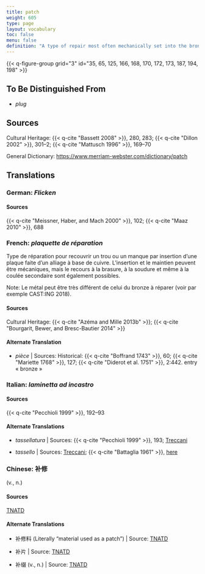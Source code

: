 ```yaml
---
title: patch
weight: 605
type: page
layout: vocabulary
toc: false
menu: false
definition: "A type of repair most often mechanically set into the bronze surface, but which may also be soldered, welded, or cast into place (see [I.4](#I.4)). Patches are most often made of cut-out pieces of copper alloy that are the same as that of the cast metal, but they may be of a different alloy or metal (e.g., lead)."
---
```


{{< q-figure-group grid="3" id="35, 65, 125, 166, 168, 170, 172, 173, 187, 194, 198" >}}

## To Be Distinguished From

- *plug*

## Sources

Cultural Heritage: {{< q-cite "Bassett 2008" >}}, 280, 283; {{< q-cite "Dillon 2002" >}}, 301–2; {{< q-cite "Mattusch 1996" >}}, 169–70

General Dictionary: <https://www.merriam-webster.com/dictionary/patch>

## Translations

<div class="accordion">

### **German**: *Flicken*

#### Sources

{{< q-cite "Meissner, Haber, and Mach 2000" >}}, 102; {{< q-cite "Maaz 2010" >}}, 688

### **French**: *plaquette de réparation*

Type de réparation pour recouvrir un trou ou un manque par insertion d’une plaque faite d’un alliage à base de cuivre. L’insertion et le maintien peuvent être mécaniques, mais le recours à la brasure, à la soudure et même à la coulée secondaire sont également possibles.

<div class="backmatter">
Note: Le métal peut être très différent de celui du bronze à réparer (voir par exemple CAST:ING 2018).
</div>

#### Sources

Cultural Heritage: {{< q-cite "Azéma and Mille 2013b" >}}; {{< q-cite "Bourgarit, Bewer, and Bresc-Bautier 2014" >}}

#### Alternate Translation

- *pièce* | Sources: Historical: {{< q-cite "Boffrand 1743" >}}, 60; {{< q-cite "Mariette 1768" >}}, 127; {{< q-cite "Diderot et al. 1751" >}}, 2:442. entry « bronze »

### **Italian**: *laminetta ad incastro*

#### Sources

{{< q-cite "Pecchioli 1999" >}}, 192–93

#### Alternate Translations

- *tassellatura* | Sources: {{< q-cite "Pecchioli 1999" >}}, 193; [Treccani](https://www.treccani.it/vocabolario/tassellatura/)

- *tassello* | Sources: [Treccani](https://www.treccani.it/vocabolario/tassello1/); {{< q-cite "Battaglia 1961" >}}, [here](http://www.gdli.it/pdf_viewer/Scripts/pdf.js/web/viewer.asp?file=/PDF/GDLI20/GDLI_20_ocr_765.pdf&parola=tassello)

### **Chinese**: 补修

(v., n.)

#### Sources

[TNATD](https://terms.naer.edu.tw/detail/625599/?index=1)

#### Alternate Translations

- 补修料 (Literally “material used as a patch”) | Source: [TNATD](https://terms.naer.edu.tw/detail/625599/?index=1)

- 补片 | Source: [TNATD](https://terms.naer.edu.tw/detail/643120/)

- 补缀 (v., n.) | Source: [TNATD](https://terms.naer.edu.tw/detail/625599/?index=1)

</div>
